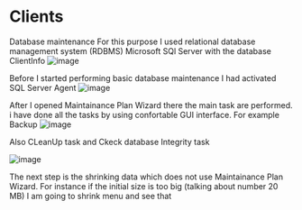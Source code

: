 # Clients
Database maintenance 
For this purpose I used relational database management system (RDBMS) Microsoft SQl Server with the database ClientInfo
![image](https://user-images.githubusercontent.com/56975146/114936271-34f0f400-9e0a-11eb-9d21-7057cd94faca.png)

Before I started performing basic database maintenance I had activated SQL Server Agent 
![image](https://user-images.githubusercontent.com/56975146/114936753-d8420900-9e0a-11eb-9dec-de1463d7428a.png)

After I opened Maintainance Plan Wizard there the main task are  performed.
i have done all the tasks by using confortable GUI interface. 
For example Backup
![image](https://user-images.githubusercontent.com/56975146/114938035-9c0fa800-9e0c-11eb-9dcf-c58e2bbdac12.png)




Also CLeanUp task and Ckeck database Integrity task


![image](https://user-images.githubusercontent.com/56975146/114939040-e04f7800-9e0d-11eb-9d73-5da7b7c00da9.png)

The next step is the shrinking data which does not use Maintainance Plan Wizard.
For instance if the initial size is too big (talking about number 20 MB)
I am going to shrink menu and see that 


